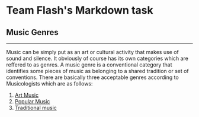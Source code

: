 # Team Flash's Markdown task

## Music Genres
---------------
   Music can be simply put as an art or cultural activity that makes use of sound and silence. It obviously of course has its own categories which are reffered to as genres. A music genre is a conventional category that identifies some pieces of music as belonging to a shared tradition or set of conventions.
   There are basically three acceptable genres according to Musicologists which are as follows:
   
  1. [Art Music](https://en.wikipedia.org/Art_Music)
  2. [Popular Music](https://en.wikipedia.org/Popular_Music)
  3. [Traditional music](https://en.wikipedia.org/Traditional_Music)
